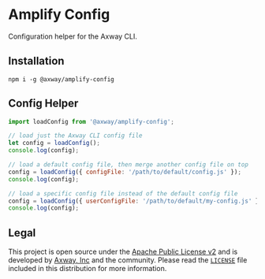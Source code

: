# Amplify Config

Configuration helper for the Axway CLI.

## Installation

	npm i -g @axway/amplify-config

## Config Helper

```js
import loadConfig from '@axway/amplify-config';

// load just the Axway CLI config file
let config = loadConfig();
console.log(config);

// load a default config file, then merge another config file on top
config = loadConfig({ configFile: '/path/to/default/config.js' });
console.log(config);

// load a specific config file instead of the default config file
config = loadConfig({ userConfigFile: '/path/to/default/my-config.js' });
console.log(config);
```

## Legal

This project is open source under the [Apache Public License v2][1] and is developed by
[Axway, Inc](http://www.axway.com/) and the community. Please read the [`LICENSE`][1] file included
in this distribution for more information.

[1]: https://github.com/appcelerator/amplify-tooling/blob/master/packages/amplify-cli-utils/LICENSE
